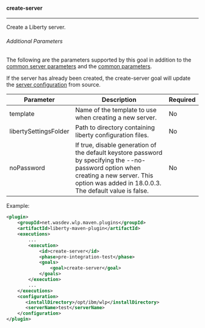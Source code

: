#### create-server
---
Create a Liberty server.

###### Additional Parameters

The following are the parameters supported by this goal in addition to the [common server parameters](common-server-parameters.md#common-server-parameters) and the [common parameters](common-parameters.md#common-parameters).

If the server has already been created, the create-server goal will update the [server configuration](common-server-parameters.md#common-server-parameters) from source. 

| Parameter | Description | Required |
| --------  | ----------- | -------  |
| template | Name of the template to use when creating a new server. | No |
| libertySettingsFolder | Path to directory containing liberty configuration files. | No |
| noPassword | If true, disable generation of the default keystore password by specifying the --no-password option when creating a new server. This option was added in 18.0.0.3. The default value is false. | No |

Example:
```xml
<plugin>
    <groupId>net.wasdev.wlp.maven.plugins</groupId>
    <artifactId>liberty-maven-plugin</artifactId>
    <executions>
        ...
        <execution>
            <id>create-server</id>
            <phase>pre-integration-test</phase>
            <goals>
                <goal>create-server</goal>
            </goals>
        </execution>
        ...
    </executions>
    <configuration>
       <installDirectory>/opt/ibm/wlp</installDirectory>
       <serverName>test</serverName>
    </configuration>
</plugin>
```
